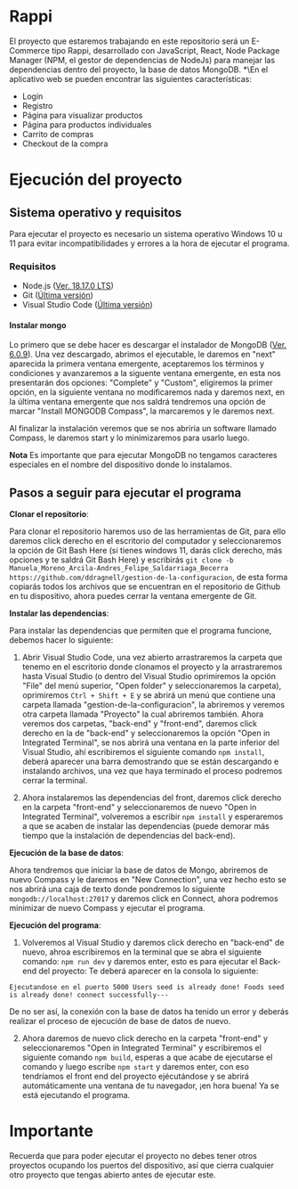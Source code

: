# Rappi

El proyecto que estaremos trabajando en este repositorio será un E-Commerce tipo Rappi, desarrollado con JavaScript, React, Node Package Manager (NPM, el gestor de dependencias de NodeJs) para manejar las dependencias dentro del proyecto, la base de datos MongoDB. *\En el aplicativo web se pueden encontrar las siguientes características:
* Login
* Registro
* Página para visualizar productos
* Página para productos individuales
* Carrito de compras
* Checkout de la compra

# Ejecución del proyecto

## Sistema operativo y requisitos

Para ejecutar el proyecto es necesario un sistema operativo Windows 10 u 11 para evitar incompatibilidades y errores a la hora de ejecutar el programa.

### Requisitos

* Node.js ([Ver. 18.17.0 LTS](https://nodejs.org/dist/v18.17.1/node-v18.17.1-x64.msi))
* Git ([Última versión](https://git-scm.com/downloads))
* Visual Studio Code ([Última versión](https://code.visualstudio.com/download))


#### Instalar mongo

Lo primero que se debe hacer es descargar el instalador de MongoDB ([Ver. 6.0.9](https://fastdl.mongodb.org/windows/mongodb-windows-x86_64-6.0.9-signed.msi)). Una vez descargado, abrimos el ejecutable, le daremos en "next" aparecida la primera ventana emergente, aceptaremos los términos y condiciones y avanzaremos a la siguente ventana emergente, en esta nos presentarán dos opciones: "Complete" y "Custom", eligiremos la primer opción, en la siguiente ventana no modificaremos nada y daremos next, en la última ventana emergente que nos saldrá tendremos una opción de marcar "Install MONGODB Compass", la marcaremos y le daremos next.

Al finalizar la instalación veremos que se nos abriría un software llamado Compass, le daremos start y lo minimizaremos para usarlo luego.

**Nota** Es importante que para ejecutar MongoDB no tengamos caracteres especiales en el nombre del dispositivo donde lo instalamos.



## Pasos a seguir para ejecutar el programa

**Clonar el repositorio**: 

Para clonar el repositorio haremos uso de las herramientas de Git, para ello daremos click derecho en el escritorio del computador y seleccionaremos la opción de Git Bash Here (si tienes windows 11, darás click derecho, más opciones y te saldrá Git Bash Here) y escribirás `git clone -b Manuela_Moreno_Arcila-Andres_Felipe_Saldarriaga_Becerra https://github.com/ddragnell/gestion-de-la-configuracion`, de esta forma copiarás todos los archivos que se encuentran en el repositorio de Github en tu dispositivo, ahora puedes cerrar la ventana emergente de Git.

**Instalar las dependencias**:

Para instalar las dependencias que permiten que el programa funcione, debemos hacer lo siguiente:

1. Abrir Visual Studio Code, una vez abierto arrastraremos la carpeta que tenemo en el escritorio donde clonamos el proyecto y la arrastraremos hasta Visual Studio (o dentro del Visual Studio oprimiremos la opción "File" del menú superior, "Open folder" y seleccionaremos la carpeta), oprimiremos `Ctrl + Shift + E` y se abrirá un menú que contiene una carpeta llamada "gestion-de-la-configuracion", la abriremos y veremos otra carpeta llamada "Proyecto" la cual abriremos también. Ahora veremos dos carpetas, "back-end" y "front-end", daremos click derecho en la de "back-end" y seleccionaremos la opción "Open in Integrated Terminal", se nos abrirá una ventana en la parte inferior del Visual Studio, ahí escribiremos el siguiente comando `npm install`, deberá aparecer una barra demostrando que se están descargando e instalando archivos, una vez que haya terminado el proceso podremos cerrar la terminal.

2. Ahora instalaremos las dependencias del front, daremos click derecho en la carpeta "front-end" y seleccionaremos de nuevo "Open in Integrated Terminal", volveremos a escribir `npm install` y esperaremos a que se acaben de instalar las dependencias (puede demorar más tiempo que la instalación de dependencias del back-end).

**Ejecución de la base de datos**:

Ahora tendremos que iniciar la base de datos de Mongo, abriremos de nuevo Compass y le daremos en "New Connection", una vez hecho esto se nos abrirá una caja de texto donde pondremos lo siguiente `mongodb://localhost:27017` y daremos click en Connect, ahora podremos minimizar de nuevo Compass y ejecutar el programa.

**Ejecución del programa**:

1. Volveremos al Visual Studio y daremos click derecho en "back-end" de nuevo, ahroa escribiremos en la terminal que se abra el siguiente comando: `npm run dev` y daremos enter, esto es para ejecutar el Back-end del proyecto: Te deberá aparecer en la consola lo siguiente:

`Ejecutandose en el puerto 5000
Users seed is already done!
Foods seed is already done!
connect successfully---`

De no ser así, la conexión con la base de datos ha tenido un error y deberás realizar el proceso de ejecución de base de datos de nuevo.


2. Ahora daremos de nuevo click derecho en la carpeta "front-end" y seleccionaremos "Open in Integrated Terminal" y escribiremos el siguiente comando `npm build`, esperas a que acabe de ejecutarse el comando y luego escribe `npm start` y daremos enter, con eso tendríamos el front end del proyecto ejécutándose y se abrirá automáticamente una ventana de tu navegador, ¡en hora buena! Ya se está ejecutando el programa.


# Importante

Recuerda que para poder ejecutar el proyecto no debes tener otros proyectos ocupando los puertos del dispositivo, así que cierra cualquier otro proyecto que tengas abierto antes de ejecutar este.
